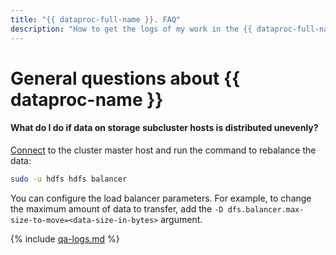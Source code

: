 ```yaml
---
title: "{{ dataproc-full-name }}. FAQ"
description: "How to get the logs of my work in the {{ dataproc-full-name }}? Answers to this and other questions in this article."
---
```


# General questions about {{ dataproc-name }}

#### What do I do if data on storage subcluster hosts is distributed unevenly?

[Connect](../operations/connect.md) to the cluster master host and run the command to rebalance the data:

```bash
sudo -u hdfs hdfs balancer
```

You can configure the load balancer parameters. For example, to change the maximum amount of data to transfer, add the `-D dfs.balancer.max-size-to-move=<data-size-in-bytes>` argument.


{% include [qa-logs.md](../../_includes/qa-logs.md) %}
